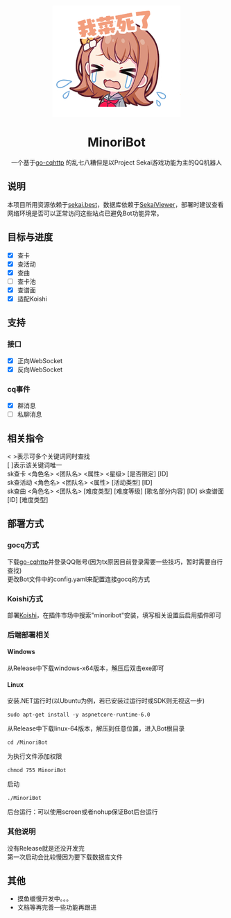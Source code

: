 <p align="center">
    <img src="Image/minori1.png" width="296" height="256" alt="minoribot">
</p>

<div align="center">

# MinoriBot

一个基于[go-cqhttp](https://github.com/Mrs4s/go-cqhttp)  的乱七八糟但是以Project Sekai游戏功能为主的QQ机器人

</div>

## 说明
本项目所用资源依赖于[sekai.best](https://sekai.best/)，数据库依赖于[SekaiViewer](https://github.com/Sekai-World/sekai-viewer)，部署时建议查看网络环境是否可以正常访问这些站点已避免Bot功能异常。

## 目标与进度

- [x] 查卡
- [x] 查活动
- [x] 查曲
- [ ] 查卡池
- [x] 查谱面  
- [x] 适配Koishi

## 支持

### 接口

- [x] 正向WebSocket
- [x] 反向WebSocket

### cq事件

- [x] 群消息
- [ ] 私聊消息

## 相关指令
< >表示可多个关键词同时查找  
[ ]表示该关键词唯一  
sk查卡 <角色名> <团队名> <属性> <星级> [是否限定] [ID]  
sk查活动 <角色名> <团队名> <属性> [活动类型] [ID]  
sk查曲 <角色名> <团队名> [难度类型] [难度等级] [歌名部分内容] [ID]
sk查谱面 [ID] [难度类型]

## 部署方式

### gocq方式
下载[go-cqhttp](https://github.com/Mrs4s/go-cqhttp)并登录QQ账号(因为tx原因目前登录需要一些技巧，暂时需要自行查找)  
更改Bot文件中的config.yaml来配置连接gocq的方式

### Koishi方式
部署[Koishi](https://koishi.chat/zh-CN/)，在插件市场中搜索"minoribot"安装，填写相关设置后启用插件即可

### 后端部署相关
#### Windows

从Release中下载windows-x64版本，解压后双击exe即可

#### Linux

安装.NET运行时(以Ubuntu为例，若已安装过运行时或SDK则无视这一步)
```
sudo apt-get install -y aspnetcore-runtime-6.0
```
从Release中下载linux-64版本，解压到任意位置，进入Bot根目录
```
cd /MinoriBot
```
为执行文件添加权限
```
chmod 755 MinoriBot
```
启动
```
./MinoriBot
```
后台运行：可以使用screen或者nohup保证Bot后台运行

### 其他说明

没有Release就是还没开发完  
第一次启动会比较慢因为要下载数据库文件

## 其他

- 摸鱼缓慢开发中。。。
- 文档等再完善一些功能再跟进
